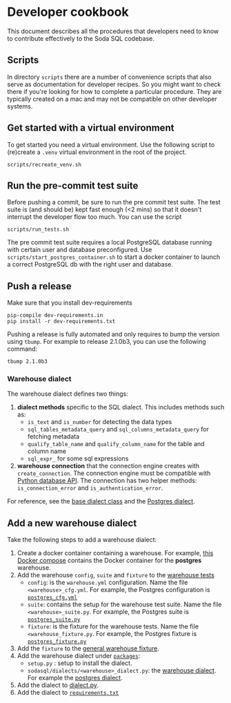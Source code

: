 # Developer cookbook

This document describes all the procedures that developers need to know to 
contribute effectively to the Soda SQL codebase.

## Scripts

In directory `scripts` there are a number of convenience scripts that also 
serve as documentation for developer recipes.  So you might want to check there 
if you're looking for how to complete a particular procedure.  They are typically 
created on a mac and may not be compatible on other developer systems.

## Get started with a virtual environment

To get started you need a virtual environment.  Use the following script 
to (re)create a `.venv` virtual environment in the root of the project. 

```
scripts/recreate_venv.sh
```

## Run the pre-commit test suite

Before pushing a commit, be sure to run the pre commit test suite.
The test suite is (and should be) kept fast enough (<2 mins) so that 
it doesn't interrupt the developer flow too much. You can use the script 

```
scripts/run_tests.sh
```

The pre commit test suite requires a local PostgreSQL database 
running with certain user and database preconfigured. Use 
`scripts/start_postgres_container.sh` to start a docker container to 
launch a correct PostgreSQL db with the right user and database.

## Push a release

Make sure that you install dev-requirements
```shell
pip-compile dev-requirements.in
pip install -r dev-requirements.txt
```

Pushing a release is fully automated and only requires to bump the version using `tbump`. For example to release 2.1.0b3, you can use the following command:

```shell
tbump 2.1.0b3
```

### Warehouse dialect

The warehouse dialect defines two things: 

1. **dialect methods** specific to the SQL dialect. This includes methods such as:
   - `is_text` and `is_number` for detecting the data types
   - `sql_tables_metadata_query` and `sql_columns_metadata_query` for 
   fetching metadata
   - `qualify_table_name` and `qualify_column_name` for the table and column
     name
   - `sql_expr_` for some sql expressions
2. **warehouse connection** that the connection engine creates with `create_connection`. The
   connection engine must be compatible with
   [Python database API](https://www.python.org/dev/peps/pep-0249/).
   The connection has two helper methods: `is_connection_error`
   and `is_authentication_error`.

For reference, see the 
[base dialect class](core/sodasql/scan/dialect.py) and the
[Postgres dialect](packages/postgresql/sodasql/dialect.py).


## Add a new warehouse dialect

Take the following steps to add a warehouse dialect:
1. Create a docker container containing a warehouse. For example, 
   [this Docker compose](tests/postgres_container/docker-compose.yml) contains
   the Docker container for the **postgres** warehouse.
2. Add the warehouse `config`, `suite` and `fixture` to the [warehouse tests](tests/warehouses)
   - `config`: is the `warehouse.yml` configuration. Name the file
   `<warehouse>_cfg.yml`. For example, the Postgres configuration is 
     [`postgres_cfg.yml`](tests/warehouses/postgres_cfg.yml)
   - `suite`: contains the setup for the warehouse test suite. Name the file
   `<warehouse>_suite.py`. For example, the Postgres suite is
     [`postgres_suite.py`](tests/warehouses/postgres_suite.py)
   - `fixture`: is the fixture for the warehouse tests. Name the file
   `<warehouse_fixture.py`. For example, the Postgres fixture is
     [`postgres_fixture.py`](tests/warehouses/postgres_fixture.py)
3. Add the `fixture` to the 
  [general warehouse fixture](tests/common/warehouse_fixture.py). 
4. Add the warehouse dialect under [`packages`](packages):
   - `setup.py` : setup to install the dialect.
   - `sodasql/dialects/<warehouse>_dialect.py`: the [warehouse
     dialect](#warehouse-dialect).
  For example the [postgres dialect](packages/postgresql).
5. Add the dialect to [dialect.py](core/sodasql/scan/dialect.py).
6. Add the dialect to [`requirements.txt`](requirements.txt)
